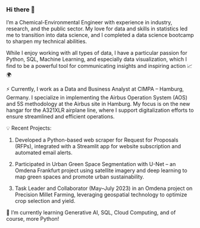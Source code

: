 ### Hi there 👋

I’m a Chemical-Environmental Engineer with experience in industry, research, and the public sector. My love for data and skills in statistics led me to transition into data science, and I completed a data science bootcamp to sharpen my technical abilities.

While I enjoy working with all types of data, I have a particular passion for Python, SQL, Machine Learning, and especially data visualization, which I find to be a powerful tool for communicating insights and inspiring action 📈🌍

⚡ Currently, I work as a Data and Business Analyst at CIMPA – Hamburg, Germany. I specialize in implementing the Airbus Operation System (AOS) and 5S methodology at the Airbus site in Hamburg. My focus is on the new hangar for the A321XLR airplane line, where I support digitalization efforts to ensure streamlined and efficient operations.

💡 Recent Projects:

1. Developed a Python-based web scraper for Request for Proposals (RFPs), integrated with a Streamlit app for website subscription and automated email alerts.
 
2. Participated in Urban Green Space Segmentation with U-Net – an Omdena Frankfurt project using satellite imagery and deep learning to map green spaces and promote urban sustainability.
 
3. Task Leader and Collaborator (May–July 2023) in an Omdena project on Precision Millet Farming, leveraging geospatial technology to optimize crop selection and yield.

🔭 I’m currently learning Generative AI, SQL, Cloud Computing, and of course, more Python!
<!--
**CrisVillatoro/CrisVillatoro** is a ✨ _special_ ✨ repository because its `README.md` (this file) appears on your GitHub profile.

Here are some ideas to get you started:

- 🔭 I’m currently working on ...
- 🌱 I’m currently learning ...
- 👯 I’m looking to collaborate on ...
- 🤔 I’m looking for help with ...
- 💬 Ask me about ...
- 📫 How to reach me: ...
- 😄 Pronouns: ...
- ⚡ Fun fact: ...
-->
